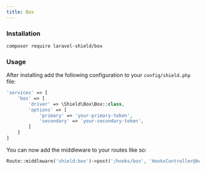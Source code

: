 ```yaml
---
title: Box
---
```


<packagist repo="laravel-shield/box"></packagist>

### Installation

```bash
composer require laravel-shield/box
```

### Usage

After installing add the following configuration to your `config/shield.php` file:

````php
'services' => [
    'box' => [
        'driver' => \Shield\Box\Box::class,
        'options' => [
            'primary' => 'your-primary-token',
            'secondary' => 'your-secondary-token',
        ]
    ]
]
````

You can now add the middleware to your routes like so:

````php
Route::middleware('shield:box')->post('/hooks/box', 'HooksController@box');
````